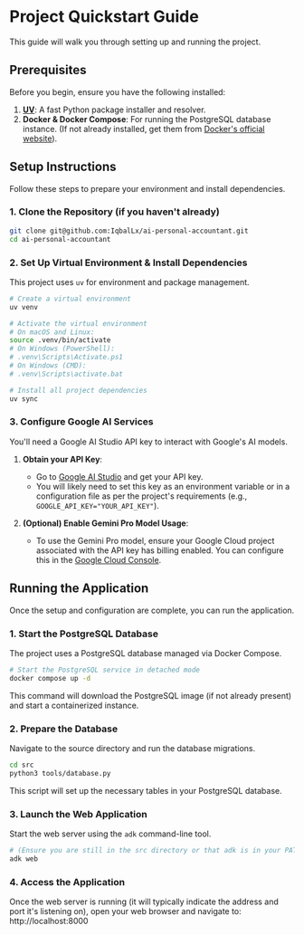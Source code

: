 # Project Quickstart Guide

This guide will walk you through setting up and running the project.

## Prerequisites

Before you begin, ensure you have the following installed:

1.  **[UV](https://astral.sh/uv)**: A fast Python package installer and resolver.
2.  **Docker & Docker Compose**: For running the PostgreSQL database instance. (If not already installed, get them from [Docker's official website](https://www.docker.com/get-started)).

## Setup Instructions

Follow these steps to prepare your environment and install dependencies.

### 1. Clone the Repository (if you haven't already)

```bash
git clone git@github.com:IqbalLx/ai-personal-accountant.git
cd ai-personal-accountant
```

### 2\. Set Up Virtual Environment & Install Dependencies

This project uses `uv` for environment and package management.

```bash
# Create a virtual environment
uv venv

# Activate the virtual environment
# On macOS and Linux:
source .venv/bin/activate
# On Windows (PowerShell):
# .venv\Scripts\Activate.ps1
# On Windows (CMD):
# .venv\Scripts\activate.bat

# Install all project dependencies
uv sync
```

### 3\. Configure Google AI Services

You'll need a Google AI Studio API key to interact with Google's AI models.

1.  **Obtain your API Key**:

    - Go to [Google AI Studio](https://aistudio.google.com/u/1/apikey) and get your API key.
    - You will likely need to set this key as an environment variable or in a configuration file as per the project's requirements (e.g., `GOOGLE_API_KEY="YOUR_API_KEY"`).

2.  **(Optional) Enable Gemini Pro Model Usage**:

    - To use the Gemini Pro model, ensure your Google Cloud project associated with the API key has billing enabled. You can configure this in the [Google Cloud Console](https://console.cloud.google.com/).

## Running the Application

Once the setup and configuration are complete, you can run the application.

### 1\. Start the PostgreSQL Database

The project uses a PostgreSQL database managed via Docker Compose.

```bash
# Start the PostgreSQL service in detached mode
docker compose up -d
```

This command will download the PostgreSQL image (if not already present) and start a containerized instance.

### 2\. Prepare the Database

Navigate to the source directory and run the database migrations.

```bash
cd src
python3 tools/database.py
```

This script will set up the necessary tables in your PostgreSQL database.

### 3\. Launch the Web Application

Start the web server using the `adk` command-line tool.

```bash
# (Ensure you are still in the src directory or that adk is in your PATH)
adk web
```

### 4\. Access the Application

Once the web server is running (it will typically indicate the address and port it's listening on), open your web browser and navigate to: http://localhost:8000
